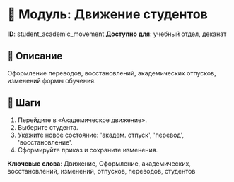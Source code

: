 # 📘 Модуль: Движение студентов
**ID**: student_academic_movement
**Доступно для**: учебный отдел, деканат

## 📝 Описание
Оформление переводов, восстановлений, академических отпусков, изменений формы обучения.

## 🩜 Шаги
1. Перейдите в «Академическое движение».
2. Выберите студента.
3. Укажите новое состояние: 'академ. отпуск', 'перевод', 'восстановление'.
4. Сформируйте приказ и сохраните изменения.

**Ключевые слова**: Движение, Оформление, академических, восстановлений, изменений, отпусков, переводов, студентов
